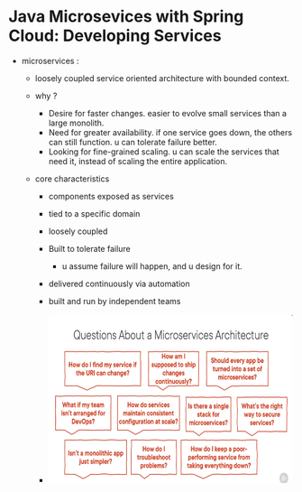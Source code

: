 # Java Microsevices with Spring Cloud: Developing Services

- microservices : 
	- loosely coupled service oriented architecture with bounded context.

	- why ?
		- Desire for faster changes. easier to evolve small services than a large monolith.
		- Need for greater availability. if one service goes down, the others can still function. u can tolerate failure better.
		- Looking for fine-grained scaling. u can scale the services that need it, instead of scaling the entire application.
	- core characteristics 
		- components exposed as services
		- tied to a specific domain
		- loosely coupled
		- Built to tolerate failure
		  - u assume failure will happen, and u design for it.
		- delivered continuously via automation
		- built and run by independent teams

		- <img src="images/pluralsight-cloud/questions-about-microservice.png" width="500" height="300">
			
